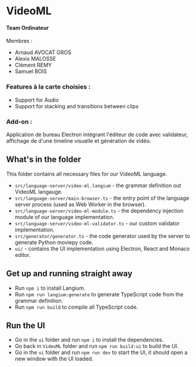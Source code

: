 # VideoML

#### Team Ordinateur
Membres : 
  - Arnaud AVOCAT GROS
  - Alexis MALOSSE
  - Clément REMY
  - Samuel BOIS

### Features à la carte choisies : 
  - Support for Audio
  - Support for stacking and transitions between clips

### Add-on : 
Application de bureau Electron intégrant l'éditeur de code avec validateur, affichage de d'une timeline visuelle et génération de vidéo.

## What's in the folder

This folder contains all necessary files for our VideoML language.
 * `src/language-server/video-ml.langium` -  the grammar definition out VideoML langauge.
 * `src/language-server/main-browser.ts` - the entry point of the language server process (used as Web Worker in the browser).
 * `src/language-server/video-ml-module.ts` - the dependency injection module of our language implementation.
 * `src/language-server/video-ml-validator.ts` - our custom validator implementation.
 * `src/generator/generator.ts` - the code generator used by the server to generate Python moviepy code.
 * `ui/` - contains the UI implementation using Electron, React and Monaco editor.

## Get up and running straight away

 * Run `npm i` to install Langium.
 * Run `npm run langium:generate` to generate TypeScript code from the grammar definition.
 * Run `npm run build` to compile all TypeScript code.

 ## Run the UI

 * Go in the `ui` folder and run `npm i` to install the dependencies.
 * Go back in `VideoML` folder and run `npm run build:ui` to build the UI.
 * Go in the `ui` folder and run `npm run dev` to start the UI, it should open a new window with the UI loaded.
